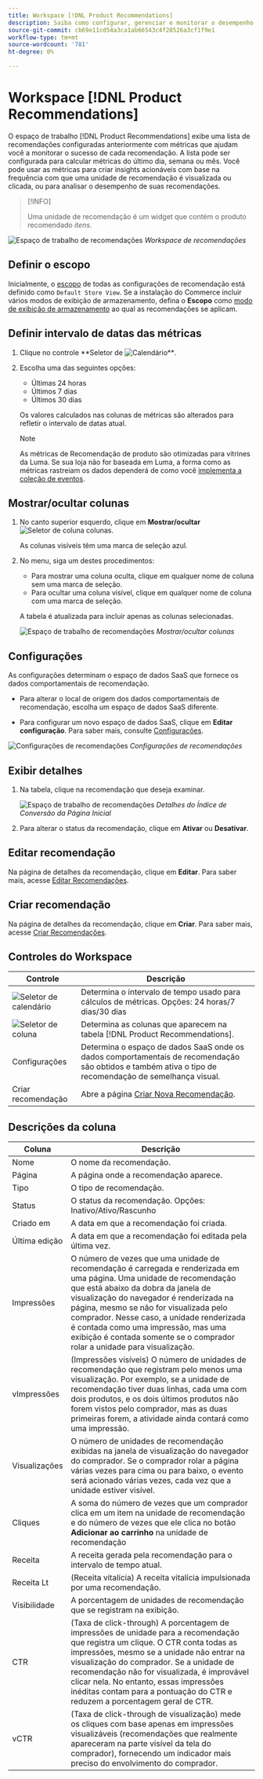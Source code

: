 ```yaml
---
title: Workspace [!DNL Product Recommendations]
description: Saiba como configurar, gerenciar e monitorar o desempenho de recomendações de produtos.
source-git-commit: cb69e11cd54a3ca1ab66543c4f28526a3cf1f9e1
workflow-type: tm+mt
source-wordcount: '781'
ht-degree: 0%

---
```


# Workspace [!DNL Product Recommendations]

O espaço de trabalho [!DNL Product Recommendations] exibe uma lista de recomendações configuradas anteriormente com métricas que ajudam você a monitorar o sucesso de cada recomendação. A lista pode ser configurada para calcular métricas do último dia, semana ou mês. Você pode usar as métricas para criar insights acionáveis com base na frequência com que uma unidade de recomendação é visualizada ou clicada, ou para analisar o desempenho de suas recomendações.

>[!INFO]
>
>Uma unidade de recomendação é um widget que contém o produto recomendado _itens_.

![Espaço de trabalho de recomendações](assets/workspace.png)
_Workspace de recomendações_

## Definir o escopo

Inicialmente, o [escopo](https://experienceleague.adobe.com/docs/commerce-admin/start/setup/websites-stores-views.html) de todas as configurações de recomendação está definido como `Default Store View`. Se a instalação do Commerce incluir vários modos de exibição de armazenamento, defina o **Escopo** como [modo de exibição de armazenamento](https://experienceleague.adobe.com/docs/commerce-admin/start/setup/websites-stores-views.html#scope-settings) ao qual as recomendações se aplicam.

## Definir intervalo de datas das métricas

1. Clique no controle **Seletor de ![Calendário** ](assets/icon-calendar.png).

1. Escolha uma das seguintes opções:

   - Últimas 24 horas
   - Últimos 7 dias
   - Últimos 30 dias

   Os valores calculados nas colunas de métricas são alterados para refletir o intervalo de datas atual.

   >[!NOTE]
   >
   >As métricas de Recomendação de produto são otimizadas para vitrines da Luma. Se sua loja não for baseada em Luma, a forma como as métricas rastreiam os dados dependerá de como você [implementa a coleção de eventos](events.md).

## Mostrar/ocultar colunas

1. No canto superior esquerdo, clique em **Mostrar/ocultar** ![Seletor de coluna](assets/icon-show-hide-columns.png) colunas.

   As colunas visíveis têm uma marca de seleção azul.

1. No menu, siga um destes procedimentos:

   - Para mostrar uma coluna oculta, clique em qualquer nome de coluna sem uma marca de seleção.
   - Para ocultar uma coluna visível, clique em qualquer nome de coluna com uma marca de seleção.

   A tabela é atualizada para incluir apenas as colunas selecionadas.

   ![Espaço de trabalho de recomendações](assets/workspace-select-columns.png)
   _Mostrar/ocultar colunas_

## Configurações

As configurações determinam o espaço de dados SaaS que fornece os dados comportamentais de recomendação.

- Para alterar o local de origem dos dados comportamentais de recomendação, escolha um espaço de dados SaaS diferente.

- Para configurar um novo espaço de dados SaaS, clique em **Editar configuração**. Para saber mais, consulte [Configurações](settings.md).

![Configurações de recomendações](assets/settings.png)
_Configurações de recomendações_

## Exibir detalhes

1. Na tabela, clique na recomendação que deseja examinar.

   ![Espaço de trabalho de recomendações](assets/recommendation-detail.png)
   _Detalhes do Índice de Conversão da Página Inicial_

1. Para alterar o status da recomendação, clique em **Ativar** ou **Desativar**.

## Editar recomendação

Na página de detalhes da recomendação, clique em **Editar**. Para saber mais, acesse [Editar Recomendações](edit.md).

## Criar recomendação

Na página de detalhes da recomendação, clique em **Criar**. Para saber mais, acesse [Criar Recomendações](create.md).

## Controles do Workspace

| Controle | Descrição |
|---|---|
| ![Seletor de calendário](assets/icon-calendar.png) | Determina o intervalo de tempo usado para cálculos de métricas. Opções: 24 horas/7 dias/30 dias |
| ![Seletor de coluna](assets/icon-show-hide-columns.png) | Determina as colunas que aparecem na tabela [!DNL Product Recommendations]. |
| Configurações | Determina o espaço de dados SaaS onde os dados comportamentais de recomendação são obtidos e também ativa o tipo de recomendação de semelhança visual. |
| Criar recomendação | Abre a página [Criar Nova Recomendação](create.md). |

## Descrições da coluna

| Coluna | Descrição |
|---|---|
| Nome | O nome da recomendação. |
| Página | A página onde a recomendação aparece. |
| Tipo | O tipo de recomendação. |
| Status | O status da recomendação. Opções: Inativo/Ativo/Rascunho |
| Criado em | A data em que a recomendação foi criada. |
| Última edição | A data em que a recomendação foi editada pela última vez. |
| Impressões | O número de vezes que uma unidade de recomendação é carregada e renderizada em uma página. Uma unidade de recomendação que está abaixo da dobra da janela de visualização do navegador é renderizada na página, mesmo se não for visualizada pelo comprador. Nesse caso, a unidade renderizada é contada como uma impressão, mas uma exibição é contada somente se o comprador rolar a unidade para visualização. |
| vImpressões | (Impressões visíveis) O número de unidades de recomendação que registram pelo menos uma visualização. Por exemplo, se a unidade de recomendação tiver duas linhas, cada uma com dois produtos, e os dois últimos produtos não forem vistos pelo comprador, mas as duas primeiras forem, a atividade ainda contará como uma impressão. |
| Visualizações | O número de unidades de recomendação exibidas na janela de visualização do navegador do comprador. Se o comprador rolar a página várias vezes para cima ou para baixo, o evento será acionado várias vezes, cada vez que a unidade estiver visível. |
| Cliques | A soma do número de vezes que um comprador clica em um item na unidade de recomendação e do número de vezes que ele clica no botão **Adicionar ao carrinho** na unidade de recomendação |
| Receita | A receita gerada pela recomendação para o intervalo de tempo atual. |
| Receita Lt | (Receita vitalícia) A receita vitalícia impulsionada por uma recomendação. |
| Visibilidade | A porcentagem de unidades de recomendação que se registram na exibição. |
| CTR | (Taxa de click-through) A porcentagem de impressões de unidade para a recomendação que registra um clique. O CTR conta todas as impressões, mesmo se a unidade não entrar na visualização do comprador. Se a unidade de recomendação não for visualizada, é improvável clicar nela. No entanto, essas impressões inéditas contam para a pontuação do CTR e reduzem a porcentagem geral de CTR. |
| vCTR | (Taxa de click-through de visualização) mede os cliques com base apenas em impressões visualizáveis (recomendações que realmente apareceram na parte visível da tela do comprador), fornecendo um indicador mais preciso do envolvimento do comprador. |
